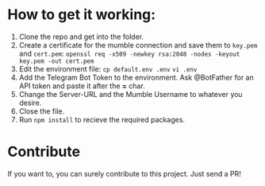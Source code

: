 # How to get it working:

1. Clone the repo and get into the folder.
2. Create a certificate for the mumble connection and save them to `key.pem` and `cert.pem`:
  `openssl req -x509 -newkey rsa:2048 -nodes -keyout key.pem -out cert.pem`
3. Edit the environment file:
  `cp default.env .env`
  `vi .env`
4. Add the Telegram Bot Token to the environment. Ask @BotFather for an API token and paste it after the __=__ char.
5. Change the Server-URL and the Mumble Username to whatever you desire.
6. Close the file.
7. Run `npm install` to recieve the required packages.

# Contribute

If you want to, you can surely contribute to this project. Just send a PR!